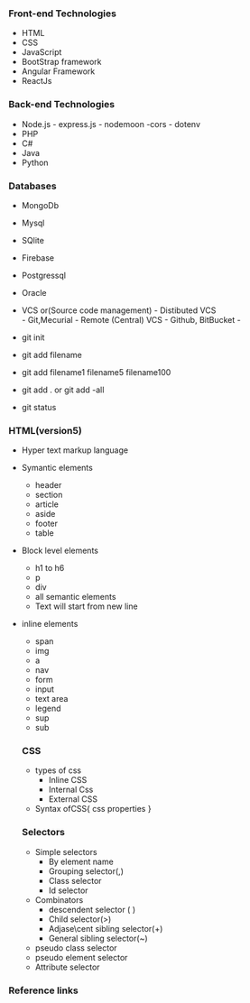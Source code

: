 ### Front-end Technologies



- HTML
- CSS
- JavaScript
- BootStrap framework
- Angular Framework
- ReactJs

###  Back-end Technologies


- Node.js
       - express.js
       - nodemoon
       -cors
       - dotenv
- PHP  
- C#
- Java
- Python



###  Databases

- MongoDb
- Mysql
- SQlite
- Firebase
- Postgressql
- Oracle




- VCS or(Source code management)
      - Distibuted VCS  
            - Git,Mecurial
      - Remote (Central) VCS
            - Github, BitBucket
      - 
- git init
- git add filename
- git add filename1 filename5 filename100
- git add . or git add -all
- git status

### HTML(version5)
- Hyper text markup language
- Symantic elements
     - header
     - section
     - article
     - aside
     - footer
     - table 
- Block level elements 
     - h1 to h6
     - p
     - div
     - all semantic elements
     - Text will start from new line

- inline elements
     - span
     - img
     - a
     - nav
     - form
     - input
     - text area
     - legend
     - sup
     - sub
     ### CSS
     - types of css
        -  Inline CSS
        - Internal Css
        - External CSS


   + Syntax ofCSS{
         css properties
   }

   ### Selectors
   + Simple selectors
       - By element name
       - Grouping selector(,)
       - Class selector
       - Id selector
   + Combinators
     + descendent selector ( )
     + Child selector(>)
     + Adjase\cent sibling selector(+)
     + General sibling selector(~)
   + pseudo class selector
   + pseudo element selector
   + Attribute selector

### Reference links

